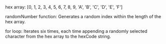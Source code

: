 hex array: [0, 1, 2, 3, 4, 5, 6, 7, 8, 9, 'A', 'B', 'C', 'D', 'E', 'F']

randomNumber function: Generates a random index within the length of the hex array.

for loop: Iterates six times, each time appending a randomly selected character from the hex array to the hexCode string.